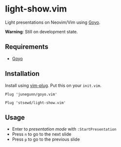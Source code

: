 # light-show.vim

Light presentations on Neovim/Vim using [Goyo](https://github.com/junegunn/goyo.vim).

**Warning**: Still on development state.

## Requirements

- [Goyo](https://github.com/junegunn/goyo.vim)

## Installation

Install using [vim-plug](https://github.com/junegunn/vim-plug).
Put this on your `init.vim`.

```vim
Plug 'junegunn/goyo.vim'

Plug 'stsewd/light-show.vim'
```

## Usage

- Enter to _presentation mode_ with `:StartPresentation`
- Press `n` to go to the next slide
- Press `p` to go to the previous slide
